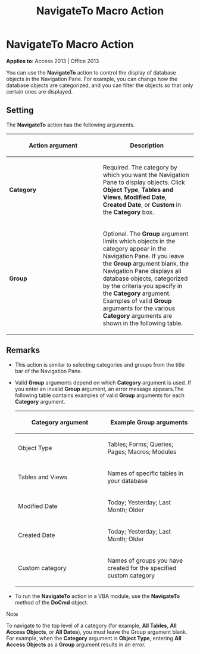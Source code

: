 ﻿---
title: NavigateTo Macro Action
TOCTitle: NavigateTo Macro Action
ms:assetid: 6594d614-3ea6-7851-b70e-1661d24f8ba0
ms:mtpsurl: https://msdn.microsoft.com/en-us/library/Ff195165(v=office.15)
ms:contentKeyID: 48545324
ms.date: 09/18/2015
mtps_version: v=office.15
f1_keywords:
- vbaac10.chm119055
f1_categories:
- Office.Version=v15
---

# NavigateTo Macro Action


**Applies to**: Access 2013 | Office 2013

You can use the **NavigateTo** action to control the display of database objects in the Navigation Pane. For example, you can change how the database objects are categorized, and you can filter the objects so that only certain ones are displayed.

## Setting

The **NavigateTo** action has the following arguments.

<table>
<colgroup>
<col style="width: 50%" />
<col style="width: 50%" />
</colgroup>
<thead>
<tr class="header">
<th><p>Action argument</p></th>
<th><p>Description</p></th>
</tr>
</thead>
<tbody>
<tr class="odd">
<td><p><strong>Category</strong></p></td>
<td><p>Required. The category by which you want the Navigation Pane to display objects. Click <strong>Object Type</strong>, <strong>Tables and Views</strong>, <strong>Modified Date</strong>, <strong>Created Date</strong>, or <strong>Custom</strong> in the <strong>Category</strong> box.</p></td>
</tr>
<tr class="even">
<td><p><strong>Group</strong></p></td>
<td><p>Optional. The <strong>Group</strong> argument limits which objects in the category appear in the Navigation Pane. If you leave the <strong>Group</strong> argument blank, the Navigation Pane displays all database objects, categorized by the criteria you specify in the <strong>Category</strong> argument. Examples of valid <strong>Group</strong> arguments for the various <strong>Category</strong> arguments are shown in the following table.</p></td>
</tr>
</tbody>
</table>


## Remarks

  - This action is similar to selecting categories and groups from the title bar of the Navigation Pane.

  - Valid **Group** arguments depend on which **Category** argument is used. If you enter an invalid **Group** argument, an error message appears.The following table contains examples of valid **Group** arguments for each **Category** argument.
    
    <table>
    <colgroup>
    <col style="width: 50%" />
    <col style="width: 50%" />
    </colgroup>
    <thead>
    <tr class="header">
    <th><p>Category argument</p></th>
    <th><p>Example Group arguments</p></th>
    </tr>
    </thead>
    <tbody>
    <tr class="odd">
    <td><p>Object Type</p></td>
    <td><p>Tables; Forms; Queries; Pages; Macros; Modules</p></td>
    </tr>
    <tr class="even">
    <td><p>Tables and Views</p></td>
    <td><p>Names of specific tables in your database</p></td>
    </tr>
    <tr class="odd">
    <td><p>Modified Date</p></td>
    <td><p>Today; Yesterday; Last Month; Older</p></td>
    </tr>
    <tr class="even">
    <td><p>Created Date</p></td>
    <td><p>Today; Yesterday; Last Month; Older</p></td>
    </tr>
    <tr class="odd">
    <td><p>Custom category</p></td>
    <td><p>Names of groups you have created for the specified custom category</p></td>
    </tr>
    </tbody>
    </table>


  - To run the **NavigateTo** action in a VBA module, use the **NavigateTo** method of the **DoCmd** object.


> [!NOTE]
> <P>To navigate to the top level of a category (for example, <STRONG>All Tables</STRONG>, <STRONG>All Access Objects</STRONG>, or <STRONG>All Dates</STRONG>), you must leave the Group argument blank. For example, when the <STRONG>Category</STRONG> argument is <STRONG>Object Type</STRONG>, entering <STRONG>All Access Objects</STRONG> as a <STRONG>Group</STRONG> argument results in an error.</P>


